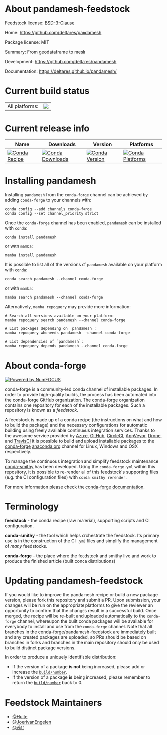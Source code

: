 About pandamesh-feedstock
=========================

Feedstock license: [BSD-3-Clause](https://github.com/conda-forge/pandamesh-feedstock/blob/main/LICENSE.txt)

Home: https://github.com/deltares/pandamesh

Package license: MIT

Summary: From geodataframe to mesh

Development: https://github.com/deltares/pandamesh

Documentation: https://deltares.github.io/pandamesh/

Current build status
====================


<table><tr><td>All platforms:</td>
    <td>
      <a href="https://dev.azure.com/conda-forge/feedstock-builds/_build/latest?definitionId=19166&branchName=main">
        <img src="https://dev.azure.com/conda-forge/feedstock-builds/_apis/build/status/pandamesh-feedstock?branchName=main">
      </a>
    </td>
  </tr>
</table>

Current release info
====================

| Name | Downloads | Version | Platforms |
| --- | --- | --- | --- |
| [![Conda Recipe](https://img.shields.io/badge/recipe-pandamesh-green.svg)](https://anaconda.org/conda-forge/pandamesh) | [![Conda Downloads](https://img.shields.io/conda/dn/conda-forge/pandamesh.svg)](https://anaconda.org/conda-forge/pandamesh) | [![Conda Version](https://img.shields.io/conda/vn/conda-forge/pandamesh.svg)](https://anaconda.org/conda-forge/pandamesh) | [![Conda Platforms](https://img.shields.io/conda/pn/conda-forge/pandamesh.svg)](https://anaconda.org/conda-forge/pandamesh) |

Installing pandamesh
====================

Installing `pandamesh` from the `conda-forge` channel can be achieved by adding `conda-forge` to your channels with:

```
conda config --add channels conda-forge
conda config --set channel_priority strict
```

Once the `conda-forge` channel has been enabled, `pandamesh` can be installed with `conda`:

```
conda install pandamesh
```

or with `mamba`:

```
mamba install pandamesh
```

It is possible to list all of the versions of `pandamesh` available on your platform with `conda`:

```
conda search pandamesh --channel conda-forge
```

or with `mamba`:

```
mamba search pandamesh --channel conda-forge
```

Alternatively, `mamba repoquery` may provide more information:

```
# Search all versions available on your platform:
mamba repoquery search pandamesh --channel conda-forge

# List packages depending on `pandamesh`:
mamba repoquery whoneeds pandamesh --channel conda-forge

# List dependencies of `pandamesh`:
mamba repoquery depends pandamesh --channel conda-forge
```


About conda-forge
=================

[![Powered by
NumFOCUS](https://img.shields.io/badge/powered%20by-NumFOCUS-orange.svg?style=flat&colorA=E1523D&colorB=007D8A)](https://numfocus.org)

conda-forge is a community-led conda channel of installable packages.
In order to provide high-quality builds, the process has been automated into the
conda-forge GitHub organization. The conda-forge organization contains one repository
for each of the installable packages. Such a repository is known as a *feedstock*.

A feedstock is made up of a conda recipe (the instructions on what and how to build
the package) and the necessary configurations for automatic building using freely
available continuous integration services. Thanks to the awesome service provided by
[Azure](https://azure.microsoft.com/en-us/services/devops/), [GitHub](https://github.com/),
[CircleCI](https://circleci.com/), [AppVeyor](https://www.appveyor.com/),
[Drone](https://cloud.drone.io/welcome), and [TravisCI](https://travis-ci.com/)
it is possible to build and upload installable packages to the
[conda-forge](https://anaconda.org/conda-forge) [anaconda.org](https://anaconda.org/)
channel for Linux, Windows and OSX respectively.

To manage the continuous integration and simplify feedstock maintenance
[conda-smithy](https://github.com/conda-forge/conda-smithy) has been developed.
Using the ``conda-forge.yml`` within this repository, it is possible to re-render all of
this feedstock's supporting files (e.g. the CI configuration files) with ``conda smithy rerender``.

For more information please check the [conda-forge documentation](https://conda-forge.org/docs/).

Terminology
===========

**feedstock** - the conda recipe (raw material), supporting scripts and CI configuration.

**conda-smithy** - the tool which helps orchestrate the feedstock.
                   Its primary use is in the construction of the CI ``.yml`` files
                   and simplify the management of *many* feedstocks.

**conda-forge** - the place where the feedstock and smithy live and work to
                  produce the finished article (built conda distributions)


Updating pandamesh-feedstock
============================

If you would like to improve the pandamesh recipe or build a new
package version, please fork this repository and submit a PR. Upon submission,
your changes will be run on the appropriate platforms to give the reviewer an
opportunity to confirm that the changes result in a successful build. Once
merged, the recipe will be re-built and uploaded automatically to the
`conda-forge` channel, whereupon the built conda packages will be available for
everybody to install and use from the `conda-forge` channel.
Note that all branches in the conda-forge/pandamesh-feedstock are
immediately built and any created packages are uploaded, so PRs should be based
on branches in forks and branches in the main repository should only be used to
build distinct package versions.

In order to produce a uniquely identifiable distribution:
 * If the version of a package **is not** being increased, please add or increase
   the [``build/number``](https://docs.conda.io/projects/conda-build/en/latest/resources/define-metadata.html#build-number-and-string).
 * If the version of a package **is** being increased, please remember to return
   the [``build/number``](https://docs.conda.io/projects/conda-build/en/latest/resources/define-metadata.html#build-number-and-string)
   back to 0.

Feedstock Maintainers
=====================

* [@Huite](https://github.com/Huite/)
* [@JoerivanEngelen](https://github.com/JoerivanEngelen/)
* [@visr](https://github.com/visr/)

